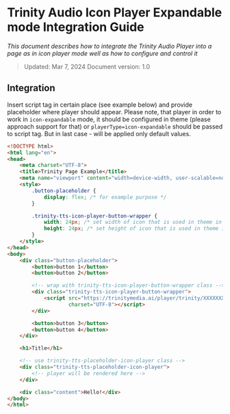 # Trinity Audio Icon Player Expandable mode Integration Guide

*This document describes how to integrate the Trinity Audio Player into a page as in icon player mode well as how to configure and control it*

> Updated: Mar 7, 2024
> Document version: 1.0

## Integration

Insert script tag in certain place (see example below) and provide placeholder where player should appear.
Please note, that player in order to work in `icon-expandable` mode, it should be configured in theme (please approach support for that) or
`playerType=icon-expandable` should be passed to script tag. But in last case - will be applied only default values.

```html
<!DOCTYPE html>
<html lang="en">
<head>
    <meta charset="UTF-8">
    <title>Trinity Page Example</title>
    <meta name="viewport" content="width=device-width, user-scalable=no, initial-scale=1"/>
    <style>
        .button-placeholder {
            display: flex; /* for example purpose */
        }

        .trinity-tts-icon-player-button-wrapper {
            width: 24px; /* set width of icon that is used in theme in order to avoid jumping. By default it's 24px */
            height: 24px; /* set height of icon that is used in theme in order to avoid jumping. By default it's 24px */
        }
    </style>
</head>
<body>
    <div class="button-placeholder">
        <button>button 1</button>
        <button>button 2</button>

        <!-- wrap with trinity-tts-icon-player-button-wrapper class -->
        <div class="trinity-tts-icon-player-button-wrapper">
            <script src="https://trinitymedia.ai/player/trinity/XXXXXXX/?pageURL=YOUR_ENCODED_PAGE_URL_HERE&playerType=icon-expandable"
                    charset="UTF-8"></script>
        </div>

        <button>button 3</button>
        <button>button 4</button>
    </div>

    <h1>Title</h1>

    <!-- use trinity-tts-placeholder-icon-player class -->
    <div class="trinity-tts-placeholder-icon-player">
        <!-- player will be rendered here -->
    </div>

    <div class="content">Hello!</div>
</body>
</html>
```
